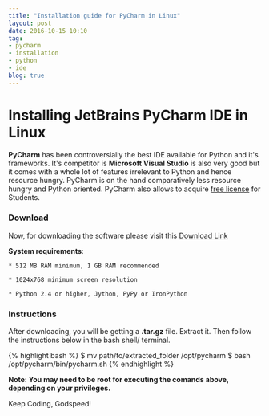 ```yaml
---
title: "Installation guide for PyCharm in Linux"
layout: post
date: 2016-10-15 10:10
tag:
- pycharm
- installation
- python
- ide
blog: true
---
```


# Installing JetBrains PyCharm IDE in Linux

**PyCharm** has been controversially the best IDE available for Python and it's frameworks. It's competitor is **Microsoft Visual Studio** is also very good but it comes with a whole lot of features irrelevant to Python and hence resource hungry. PyCharm is on the hand comparatively less resource hungry and Python oriented. PyCharm also allows to acquire [free license](https://www.jetbrains.com/student/) for Students.

### Download

Now, for downloading the software please visit this [Download Link](https://www.jetbrains.com/pycharm/download/#section=linux)


**System requirements**:

    * 512 MB RAM minimum, 1 GB RAM recommended

    * 1024x768 minimum screen resolution
    
    * Python 2.4 or higher, Jython, PyPy or IronPython

### Instructions

After downloading, you will be getting a **.tar.gz** file. Extract it. Then follow the instructions below in the bash shell/ terminal.

{% highlight bash %}
$ mv path/to/extracted_folder /opt/pycharm
$ bash /opt/pycharm/bin/pycharm.sh
{% endhighlight %}

**Note: You may need to be root for executing the comands above, depending on your privileges.**

Keep Coding, Godspeed!